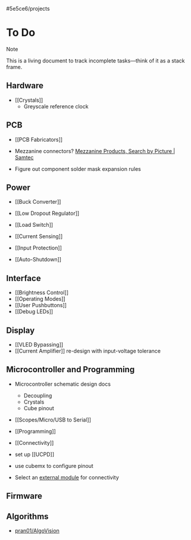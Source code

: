 #5e5ce6/projects 

# To Do

> [!note]
> This is a living document to track incomplete tasks—think of it as a stack frame.

## Hardware

- [[Crystals]]
	- Greyscale reference clock
 
## PCB

- [[PCB Fabricators]]
- Mezzanine connectors? [Mezzanine Products, Search by Picture | Samtec](https://www.samtec.com/picturesearch/high-speed-board-to-board/mezzanine)

- Figure out component solder mask expansion rules

## Power

- [[Buck Converter]]
- [[Low Dropout Regulator]]

- [[Load Switch]]
- [[Current Sensing]]
- [[Input Protection]]
- [[Auto-Shutdown]]

## Interface

- [[Brightness Control]]
- [[Operating Modes]]
- [[User Pushbuttons]]
- [[Debug LEDs]]

## Display

- [[VLED Bypassing]]
- [[Current Amplifier]] re-design with input-voltage tolerance

## Microcontroller and Programming

- Microcontroller schematic design docs
	- Decoupling
	- Crystals
	- Cube pinout

- [[Scopes/Micro/USB to Serial]]
- [[Programming]]
- [[Connectivity]]

- set up [[UCPD]]
- use cubemx to configure pinout

- Select an [external module](https://pcbartists.com/design/embedded/stm32-wifi-options/) for connectivity

## Firmware



## Algorithms

- [pran01/AlgoVision](https://github.com/pran01/AlgoVision)
